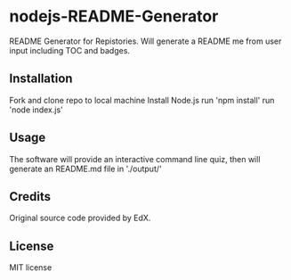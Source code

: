 # nodejs-README-Generator

README Generator for Repistories.
Will generate a README me from user input including TOC and badges.

## Installation
Fork and clone repo to local machine
Install Node.js
run 'npm install'
run 'node index.js'

## Usage
The software will provide an interactive command line quiz, then will generate an README.md file in './output/'

## Credits
Original source code provided by EdX.

## License
MIT license
